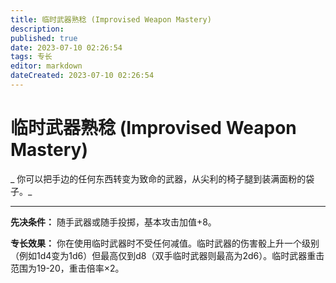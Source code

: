 ```yaml
---
title: 临时武器熟稔 (Improvised Weapon Mastery)
description: 
published: true
date: 2023-07-10 02:26:54
tags: 专长
editor: markdown
dateCreated: 2023-07-10 02:26:54
---
```


# 临时武器熟稔 (Improvised Weapon Mastery)

_ 你可以把手边的任何东西转变为致命的武器，从尖利的椅子腿到装满面粉的袋子。_

* * *

**先决条件：** 随手武器或随手投掷，基本攻击加值+8。

**专长效果：**
你在使用临时武器时不受任何减值。临时武器的伤害骰上升一个级别（例如1d4变为1d6）但最高仅到d8（双手临时武器则最高为2d6）。临时武器重击范围为19-20，重击倍率×2。

